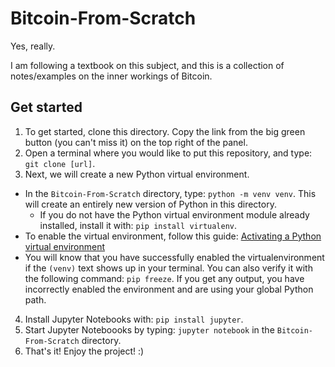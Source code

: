 # Bitcoin-From-Scratch
Yes, really.

I am following a textbook on this subject, and this is a collection of notes/examples on the inner workings of Bitcoin.

## Get started
1. To get started, clone this directory. Copy the link from the big green button (you can't miss it) on the top right of the panel.
2. Open a terminal where you would like to put this repository, and type: `git clone [url]`. 
3. Next, we will create a new Python virtual environment. 
  - In the `Bitcoin-From-Scratch` directory, type: `python -m venv venv`. This will create an entirely new version of Python in this directory.
    - If you do not have the Python virtual environment module already installed, install it with: `pip install virtualenv`.
  - To enable the virtual environment, follow this guide: [Activating a Python virtual environment](https://python.land/virtual-environments/virtualenv)
  - You will know that you have successfully enabled the virtualenvironment if the `(venv)` text shows up in your terminal. You can also verify it with the following command: `pip freeze`. If you get any output, you have incorrectly enabled the environment and are using your global Python path.
4. Install Jupyter Notebooks with: `pip install jupyter`.
5. Start Jupyter Noteboooks by typing: `jupyter notebook` in the `Bitcoin-From-Scratch` directory.
6. That's it! Enjoy the project! :)
  
